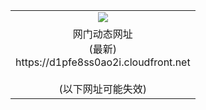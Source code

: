 ﻿<table>
  <tr></tr>
  <tr><td colspan=2 align=center><img src="https://d1pfe8ss0ao2i.cloudfront.net/Up/oGate.jpg" /></td></tr>
  <tr><td colspan=2 align=center>网门动态网址<br/>(最新)
<br>https://d1pfe8ss0ao2i.cloudfront.net
<br/><br/>(以下网址可能失效)
    </td>
  </tr>
</table>
